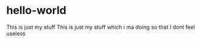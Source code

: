 # hello-world
This is just my stuff
This is just my stuff which i ma doing so that I dont feel useless
